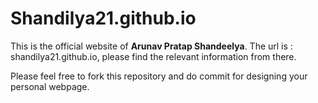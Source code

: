 # Shandilya21.github.io
This is the official website of **Arunav Pratap Shandeelya**. The url is : shandilya21.github.io, please find the relevant 
information from there.

Please feel free to fork this repository and do commit for designing your personal webpage.
